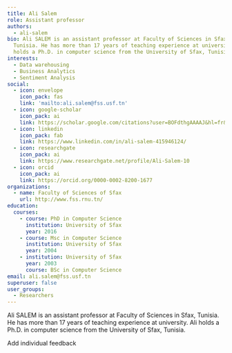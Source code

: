 ```yaml
---
title: Ali Salem
role: Assistant professor
authors:
  - ali-salem
bio: Ali SALEM is an assistant professor at Faculty of Sciences in Sfax,
  Tunisia. He has more than 17 years of teaching experience at university. Ali
  holds a Ph.D. in computer science from the University of Sfax, Tunisia.
interests:
  - Data warehousing
  - Business Analytics
  - Sentiment Analysis
social:
  - icon: envelope
    icon_pack: fas
    link: 'mailto:ali.salem@fss.usf.tn'
  - icon: google-scholar
    icon_pack: ai
    link: https://scholar.google.com/citations?user=BOFdthgAAAAJ&hl=fr&oi=sra
  - icon: linkedin
    icon_pack: fab
    link: https://www.linkedin.com/in/ali-salem-415946124/
  - icon: researchgate
    icon_pack: ai
    link: https://www.researchgate.net/profile/Ali-Salem-10
  - icon: orcid
    icon_pack: ai
    link: https://orcid.org/0000-0002-8200-1677
organizations:
  - name: Faculty of Sciences of Sfax
    url: http://www.fss.rnu.tn/
education:
  courses:
    - course: PhD in Computer Science
      institution: University of Sfax
      year: 2016
    - course: Msc in Computer Science
      institution: University of Sfax
      year: 2004
    - institution: University of Sfax
      year: 2003
      course: BSc in Computer Science
email: ali.salem@fss.usf.tn
superuser: false
user_groups:
  - Researchers
---
```

<!--StartFragment-->

Ali SALEM is an assistant professor at Faculty of Sciences in Sfax, Tunisia. He has more than 17 years of teaching experience at university. Ali holds a Ph.D. in computer science from the University of Sfax, Tunisia.

Add individual feedback



<!--EndFragment-->
